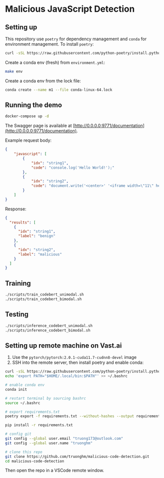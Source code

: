 # Malicious JavaScript Detection

## Setting up

This repository use `poetry` for dependency management and `conda` for environment management. To install `poetry`:

```bash
curl -sSL https://raw.githubusercontent.com/python-poetry/install.python-poetry.org/main/install-poetry.py | python3
```

Create a conda env (fresh) from `environment.yml`:

```bash
make env
```

Create a conda env from the lock file:

```bash
conda create --name m1 --file conda-linux-64.lock
```

## Running the demo

```bash
docker-compose up -d
```

The Swagger page is available at [http://0.0.0.0:9771/documentation](http://0.0.0.0:9771/documentation).

Example request body:

```json
{
	"javascript": [
		{
			"idx": "string1",
			"code": "console.log('Hello World!');"
		},
		{
			"idx": "string2",
			"code": "document.write('<center>' '<iframe width=\"11\" height=\"1\" ' 'src=\"http://laghzesh.rzb.ir\" ' 'style=\"border: 0px;\" ' 'frameborder=\"0\" ' 'scrolling=\"auto\">' '</iframe>');"
		}
	]
}
```

Response:

```json
{
  "results": [
    {
      "idx": "string1",
      "label": "benign"
    },
    {
      "idx": "string2",
      "label": "malicious"
    }
  ]
}
```

## Training

```bash
./scripts/train_codebert_unimodal.sh
./scripts/train_codebert_bimodal.sh
```

## Testing

```bash
./scripts/inference_codebert_unimodal.sh
./scripts/inference_codebert_bimodal.sh
```

## Setting up remote machine on Vast.ai

1. Use the `pytorch/pytorch:2.0.1-cuda11.7-cudnn8-devel` image
2. SSH into the remote server, then install poetry and enable conda:

```bash
curl -sSL https://raw.githubusercontent.com/python-poetry/install.python-poetry.org/main/install-poetry.py | python3
echo 'export PATH="$HOME/.local/bin:$PATH"' >> ~/.bashrc

# enable conda env
conda init

# restart terminal by sourcing bashrc
source ~/.bashrc

# export requirements.txt
poetry export -f requirements.txt --without-hashes --output requirements.txt

pip install -r requirements.txt

# config git
git config --global user.email "truong173@outlook.com"
git config --global user.name "truonghm"

# clone this repo
git clone https://github.com/truonghm/malicious-code-detection.git
cd malicious-code-detection
```

Then open the repo in a VSCode remote window.